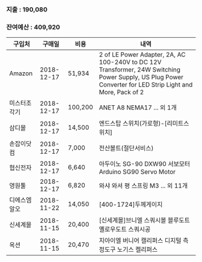 ### 지출 : 190,080
### 잔여예산 : 409,920

구입처|구매일| 비용 |내역
---	|	---	|	---	|	---
Amazon|2018-12-17| 51,934 |2 of LE Power Adapter, 2A, AC 100-240V to DC 12V Transformer, 24W Switching Power Supply, US Plug Power Converter for LED Strip Light and More, Pack of 2
미스터조각기|2018-12-17| 100,200 |ANET A8 NEMA17 ... 외 1개
삼디몰|2018-12-17| 14,500 |엔드스탑 스위치(가로형)-[리미트스위치]
손잡이닷컴|2018-12-17| 7,000 |전산볼트(절단서비스)
협신전자|2018-12-17| 6,640 |아두이노 SG-90 DXW90 서보모터 Arduino SG90 Servo Motor
영원툴|2018-12-17| 6,820 |와샤 와셔 평 스프링 M3 ... 외 11개
디에스엠알오|2018-11-22| 14,050 |[400-1724]두께게이지
신세계몰|2018-11-15| 20,400 |[신세계몰]브니엘 스쿼시볼 블루도트 옐로우도트 스쿼시공
옥션|2018-11-15| 20,470 |지아이엘 버니어 캘리퍼스 디지털 측정도구 노기스 켈리퍼스
